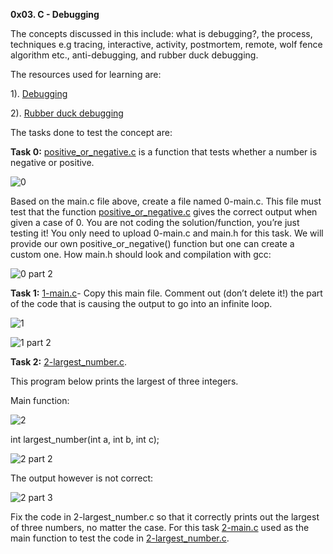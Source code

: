 **0x03. C - Debugging**

The concepts discussed in this include: what is debugging?, the process, techniques e.g tracing, interactive, activity, postmortem, remote, wolf fence algorithm etc., anti-debugging, and rubber duck debugging.

The resources used for learning are: 

1). [Debugging](https://en.wikipedia.org/wiki/Debugging)

2). [Rubber duck debugging](https://www.thoughtfulcode.com/rubber-duck-debugging-psychology/)

The tasks done to test the concept are:

**Task 0:** [positive_or_negative.c](https://github.com/Muthoni-Maryanne/alx-low_level_programming/blob/master/0x03-debugging/positive_or_negative.c)  is a function that tests whether a number is negative or positive.

![0](https://github.com/Muthoni-Maryanne/alx-low_level_programming/assets/107298263/7e517aea-e809-481b-9bcf-545a045bf7d8)

Based on the main.c file above, create a file named 0-main.c. This file must test that the function [positive_or_negative.c](https://github.com/Muthoni-Maryanne/alx-low_level_programming/blob/master/0x03-debugging/positive_or_negative.c) gives the correct output when given a case of 0. You are not coding the solution/function, you’re just testing it! 
You only need to upload 0-main.c and main.h for this task. We will provide our own positive_or_negative() function but one can create a custom one. How main.h should look and compilation with gcc:

![0 part 2](https://github.com/Muthoni-Maryanne/alx-low_level_programming/assets/107298263/3782f408-98c4-4638-ab97-4a635b97c782)

**Task 1:**  [1-main.c](https://github.com/Muthoni-Maryanne/alx-low_level_programming/blob/master/0x03-debugging/1-main.c)- Copy this main file. Comment out (don’t delete it!) the part of the code that is causing the output to go into an infinite loop.

![1](https://github.com/Muthoni-Maryanne/alx-low_level_programming/assets/107298263/3642a281-3b28-4882-b0b3-4f8c9a027025)

![1 part 2](https://github.com/Muthoni-Maryanne/alx-low_level_programming/assets/107298263/3bfdd538-c26b-45be-9356-a972cddd128a)

**Task 2:** [2-largest_number.c](https://github.com/Muthoni-Maryanne/alx-low_level_programming/blob/master/0x03-debugging/2-largest_number.c). 

This program below prints the largest of three integers.

Main function:

![2](https://github.com/Muthoni-Maryanne/alx-low_level_programming/assets/107298263/938d9c49-a2c7-418e-9f10-75557649e067)

int largest_number(int a, int b, int c);

![2 part 2](https://github.com/Muthoni-Maryanne/alx-low_level_programming/assets/107298263/8ad31b1f-a8a3-4d95-af4a-549338175795)

The output however is not correct:

![2 part 3](https://github.com/Muthoni-Maryanne/alx-low_level_programming/assets/107298263/86785884-1711-4848-bbd6-3e5686eec26f)

Fix the code in 2-largest_number.c so that it correctly prints out the largest of three numbers, no matter the case. For this task [2-main.c](https://github.com/Muthoni-Maryanne/alx-low_level_programming/blob/master/0x03-debugging/2-main.c) used as the main function to test the code in [2-largest_number.c](https://github.com/Muthoni-Maryanne/alx-low_level_programming/blob/master/0x03-debugging/2-largest_number.c).





